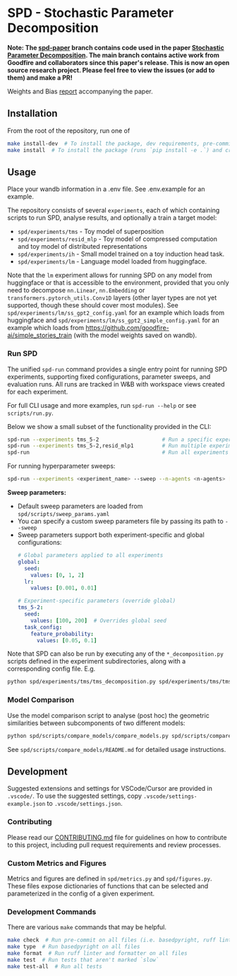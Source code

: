 # SPD - Stochastic Parameter Decomposition

**Note: The [spd-paper](https://github.com/goodfire-ai/spd/tree/spd-paper) branch contains code used in the paper [Stochastic Parameter Decomposition](https://arxiv.org/abs/2506.20790). The main branch contains active work from Goodfire and collaborators since this paper's release. This is now an open source
research project. Please feel free to view the issues (or add to them) and make a PR!**

Weights and Bias [report](https://wandb.ai/goodfire/spd-tms/reports/SPD-paper-report--VmlldzoxMzE3NzU0MQ) accompanying the paper.

## Installation
From the root of the repository, run one of

```bash
make install-dev  # To install the package, dev requirements, pre-commit hooks, and create user files
make install  # To install the package (runs `pip install -e .`) and create user files
```

## Usage
Place your wandb information in a .env file. See .env.example for an example.

The repository consists of several `experiments`, each of which containing scripts to run SPD,
analyse results, and optionally a train a target model:
- `spd/experiments/tms` - Toy model of superposition
- `spd/experiments/resid_mlp` - Toy model of compressed computation and toy model of distributed
  representations
- `spd/experiments/ih` - Small model trained on a toy induction head task.
- `spd/experiments/lm` - Language model loaded from huggingface.

Note that the `lm` experiment allows for running SPD on any model from huggingface or that is
accessible to the environment, provided that you only need to decompose `nn.Linear`, `nn.Embedding`
or `transformers.pytorch_utils.Conv1D` layers (other layer types are not yet supported, though
these should cover most modules). See `spd/experiments/lm/ss_gpt2_config.yaml` for an example which
loads from huggingface and `spd/experiments/lm/ss_gpt2_simple_config.yaml` for an example which
loads from https://github.com/goodfire-ai/simple_stories_train (with the model weights saved on
wandb).

### Run SPD

The unified `spd-run` command provides a single entry point for running SPD experiments, supporting
fixed configurations, parameter sweeps, and evaluation runs. All runs are tracked in W&B with
workspace views created for each experiment.

For full CLI usage and more examples, run `spd-run --help` or see `scripts/run.py`.

Below we show a small subset of the functionality provided in the CLI:
```bash
spd-run --experiments tms_5-2                    # Run a specific experiment
spd-run --experiments tms_5-2,resid_mlp1         # Run multiple experiments
spd-run                                          # Run all experiments
```

For running hyperparameter sweeps:

```bash
spd-run --experiments <experiment_name> --sweep --n-agents <n-agents> [--cpu]
```

**Sweep parameters:**
- Default sweep parameters are loaded from `spd/scripts/sweep_params.yaml`
- You can specify a custom sweep parameters file by passing its path to `--sweep`
- Sweep parameters support both experiment-specific and global configurations:
  ```yaml
  # Global parameters applied to all experiments
  global:
    seed:
      values: [0, 1, 2]
    lr:
      values: [0.001, 0.01]
  
  # Experiment-specific parameters (override global)
  tms_5-2:
    seed:
      values: [100, 200]  # Overrides global seed
    task_config:
      feature_probability:
        values: [0.05, 0.1]
  ```

Note that SPD can also be run by executing any of the `*_decomposition.py` scripts defined in the experiment
subdirectories, along with a corresponding config file. E.g.
```bash
python spd/experiments/tms/tms_decomposition.py spd/experiments/tms/tms_5-2_config.yaml
```

### Model Comparison

Use the model comparison script to analyse (post hoc) the geometric similarities between subcomponents of two different models:

```bash
python spd/scripts/compare_models/compare_models.py spd/scripts/compare_models/compare_models_config.yaml
```

See `spd/scripts/compare_models/README.md` for detailed usage instructions.

## Development

Suggested extensions and settings for VSCode/Cursor are provided in `.vscode/`. To use the suggested
settings, copy `.vscode/settings-example.json` to `.vscode/settings.json`.

### Contributing

Please read our [CONTRIBUTING.md](CONTRIBUTING.md) file for guidelines on how to contribute to this project, including pull request requirements and review processes.

### Custom Metrics and Figures

Metrics and figures are defined in `spd/metrics.py` and `spd/figures.py`.
These files expose dictionaries of functions that can be selected and parameterized in the config of a given experiment.

### Development Commands

There are various `make` commands that may be helpful.

```bash
make check  # Run pre-commit on all files (i.e. basedpyright, ruff linter, and ruff formatter)
make type  # Run basedpyright on all files
make format  # Run ruff linter and formatter on all files
make test  # Run tests that aren't marked `slow`
make test-all  # Run all tests
```

